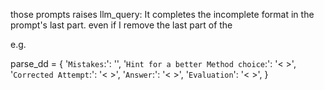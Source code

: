 those prompts raises llm_query:
    It completes the incomplete format in the prompt's last part. 
    even if I remove the last part of the 

e.g.

parse_dd = {
    '`Mistakes`:': '<mistakes made in the first attempt>',
    '`Hint for a better Method choice`:': '<    >',
    '`Corrected Attempt`:': '<     >',
    '`Answer`:': '<    >',
    '`Evaluation`': '< >',
}